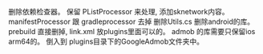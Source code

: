 删除依赖检查器。
保留 PListProcessor 来处理, 添加sknetwork内容。
manifestProcessor 跟 gradleprocessor 去掉
删除Utils.cs
删除android的库。
prebuild 直接删掉, link.xml 放plugins里面可以的。
admob 的库需要只保留ios arm64的。
倒入到 plugins目录下的GoogleAdmob文件夹中。